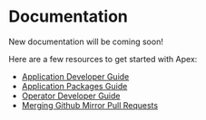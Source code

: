 # Documentation

New documentation will be coming soon!

Here are a few resources to get started with Apex:

- [Application Developer Guide](https://www.datatorrent.com/docs/guides/ApplicationDeveloperGuide.html)
- [Application Packages Guide](https://www.datatorrent.com/docs/guides/ApplicationPackages.html)
- [Operator Developer Guide](https://www.datatorrent.com/docs/guides/OperatorDeveloperGuide.html)
- [Merging Github Mirror Pull Requests](/github-mirror-pull-requests.html)